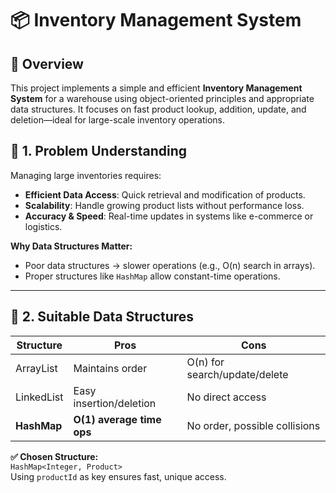 # 📦 Inventory Management System

## 🚀 Overview
This project implements a simple and efficient **Inventory Management System** for a warehouse using object-oriented principles and appropriate data structures. 
It focuses on fast product lookup, addition, update, and deletion—ideal for large-scale inventory operations.

## 🧠 1. Problem Understanding

Managing large inventories requires:
- **Efficient Data Access**: Quick retrieval and modification of products.
- **Scalability**: Handle growing product lists without performance loss.
- **Accuracy & Speed**: Real-time updates in systems like e-commerce or logistics.

**Why Data Structures Matter:**
- Poor data structures → slower operations (e.g., O(n) search in arrays).
- Proper structures like `HashMap` allow constant-time operations.

---

## 🧰 2. Suitable Data Structures

| Structure     | Pros                         | Cons                          |
|--------------|------------------------------|-------------------------------|
| ArrayList     | Maintains order              | O(n) for search/update/delete |
| LinkedList    | Easy insertion/deletion      | No direct access              |
| **HashMap**   | **O(1) average time ops**     | No order, possible collisions |

**✅ Chosen Structure:**  
`HashMap<Integer, Product>`  
Using `productId` as key ensures fast, unique access.
